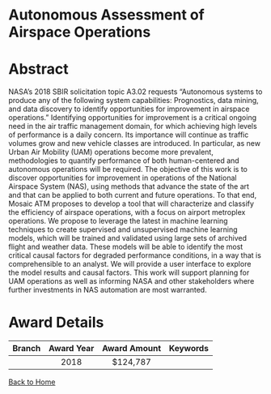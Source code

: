 
Autonomous Assessment of Airspace Operations
============================================

# Abstract


NASA’s 2018 SBIR solicitation topic A3.02 requests “Autonomous systems to produce any of the following system capabilities: Prognostics, data mining, and data discovery to identify opportunities for improvement in airspace operations.” Identifying opportunities for improvement is a critical ongoing need in the air traffic management domain, for which achieving high levels of performance is a daily concern. Its importance will continue as traffic volumes grow and new vehicle classes are introduced. In particular, as new Urban Air Mobility (UAM) operations become more prevalent, methodologies to quantify performance of both human-centered and autonomous operations will be required. The objective of this work is to discover opportunities for improvement in operations of the National Airspace System (NAS), using methods that advance the state of the art and that can be applied to both current and future operations. To that end, Mosaic ATM proposes to develop a tool that will characterize and classify the efficiency of airspace operations, with a focus on airport metroplex operations. We propose to leverage the latest in machine learning techniques to create supervised and unsupervised machine learning models, which will be trained and validated using large sets of archived flight and weather data. These models will be able to identify the most critical causal factors for degraded performance conditions, in a way that is comprehensible to an analyst. We will provide a user interface to explore the model results and causal factors. This work will support planning for UAM operations as well as informing NASA and other stakeholders where further investments in NAS automation are most warranted.  

# Award Details

|Branch|Award Year|Award Amount|Keywords|
| :---: | :---: | :---: | :---: |
||2018|$124,787||
  
  


[Back to Home](https://github.com/chrischow/dod_sbir_awards/JT/#456)